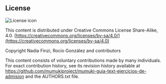 ## License
![License icon](https://licensebuttons.net/l/by-sa/3.0/88x31.png)

This content is distributed under Creative Commons License Share-Alike, 4.0. [https://creativecommons.org/licenses/by-sa/4.0/](https://creativecommons.org/licenses/by-sa/4.0)

Copyright Nadia Finzi, Rocío González and contributors

This content consists of voluntary contributions made by many
individuals. For exact contribution history, see its revision history
available at https://github.com/mumukiproject/mumuki-guia-text-ejercicios-de-admision and the AUTHORS.txt file.

